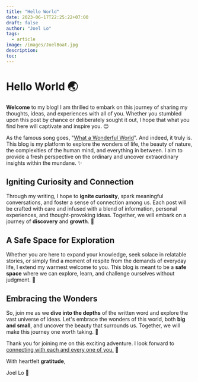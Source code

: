 ```yaml
---
title: "Hello World"
date: 2023-06-17T22:25:22+07:00
draft: false
author: "Joel Lo"
tags:
  - article
image: /images/JoelBoat.jpg
description:
toc:
---
```


# Hello World :earth_asia:

**Welcome** to my blog! I am thrilled to embark on this journey of sharing my thoughts, ideas, and experiences with all of you. Whether you stumbled upon this post by chance or deliberately sought it out, I hope that what you find here will captivate and inspire you. 😊

As the famous song goes, "[What a Wonderful World](https://www.youtube.com/watch?v=VqhCQZaH4Vs)". And indeed, it truly is. This blog is my platform to explore the wonders of life, the beauty of nature, the complexities of the human mind, and everything in between. I aim to provide a fresh perspective on the ordinary and uncover extraordinary insights within the mundane. ✨

## Igniting Curiosity and Connection

Through my writing, I hope to **ignite curiosity**, spark meaningful conversations, and foster a sense of connection among us. Each post will be crafted with care and infused with a blend of information, personal experiences, and thought-provoking ideas. Together, we will embark on a journey of **discovery** and **growth**. 🚀

## A Safe Space for Exploration

Whether you are here to expand your knowledge, seek solace in relatable stories, or simply find a moment of respite from the demands of everyday life, I extend my warmest welcome to you. This blog is meant to be a **safe space** where we can explore, learn, and challenge ourselves without judgment. 🌈

## Embracing the Wonders

So, join me as we **dive into the depths** of the written word and explore the vast universe of ideas. Let's embrace the wonders of this world, both **big and small**, and uncover the beauty that surrounds us. Together, we will make this journey one worth taking. 🌟

Thank you for joining me on this exciting adventure. I look forward to [connecting with each and every one of you.](https://www.linkedin.com/in/joello/) 🤗

With heartfelt **gratitude**,

Joel Lo 🙏